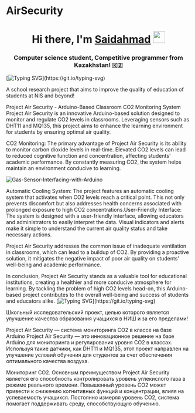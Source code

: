 # AirSecurity
<h1 align="center">Hi there, I'm <a href="https://daniilshat.ru/" target="_blank">Saidahmad</a> 
<img src="https://github.com/blackcater/blackcater/raw/main/images/Hi.gif" height="32"/></h1>
<h3 align="center">Computer science student, Competitive programmer from Kazakhstan! 🇰🇿</h3>

[![Typing SVG](https://readme-typing-svg.herokuapp.com?color=%2336BCF7&lines=Arduino+CO2+Monitor!)](https://git.io/typing-svg)

A school research project that aims to improve the quality of education of students at NIS and beyond!

Project Air Security - Arduino-Based Classroom CO2 Monitoring System
Project Air Security is an innovative Arduino-based solution designed to monitor and regulate CO2 levels in classrooms. Leveraging sensors such as DHT11 and MQ135, this project aims to enhance the learning environment for students by ensuring optimal air quality.

CO2 Monitoring: The primary advantage of Project Air Security is its ability to monitor carbon dioxide levels in real-time. Elevated CO2 levels can lead to reduced cognitive function and concentration, affecting students' academic performance. By constantly measuring CO2, the system helps maintain an environment conducive to learning.

![Gas-Sensor-Interfacing-with-Arduino](https://github.com/saidakhmadr/AirSecurity/assets/79039977/d0ee7880-e4ae-4631-a7db-990c64a53b53)

Automatic Cooling System: The project features an automatic cooling system that activates when CO2 levels reach a critical point. This not only prevents discomfort but also addresses health concerns associated with prolonged exposure to high CO2 concentrations.User-Friendly Interface: The system is designed with a user-friendly interface, allowing educators and administrators to easily interpret the data. Visual indicators and alerts make it simple to understand the current air quality status and take necessary actions.

Project Air Security addresses the common issue of inadequate ventilation in classrooms, which can lead to a buildup of CO2. By providing a proactive solution, it mitigates the negative impact of poor air quality on students' well-being and academic performance.

In conclusion, Project Air Security stands as a valuable tool for educational institutions, creating a healthier and more conducive atmosphere for learning. By tackling the problem of high CO2 levels head-on, this Arduino-based project contributes to the overall well-being and success of students and educators alike.
[![Typing SVG](https://readme-typing-svg.herokuapp.com?color=%2336BCF7&lines=_____________________________________>______________________________!)](https://git.io/typing-svg)

Школьный исследовательский проект, целью которого является улучшение качества образования учащихся в НИШ и за его пределами!

Project Air Security — система мониторинга CO2 в классе на базе Arduino Project Air Security — это инновационное решение на базе Arduino для мониторинга и регулирования уровня CO2 в классах. Используя такие датчики, как DHT11 и MQ135, этот проект направлен на улучшение условий обучения для студентов за счет обеспечения оптимального качества воздуха.

Мониторинг CO2. Основным преимуществом Project Air Security является его способность контролировать уровень углекислого газа в режиме реального времени. Повышенный уровень CO2 может привести к снижению когнитивных функций и концентрации, влияя на успеваемость учащихся. Постоянно измеряя уровень CO2, система помогает поддерживать среду, способствующую обучению.

